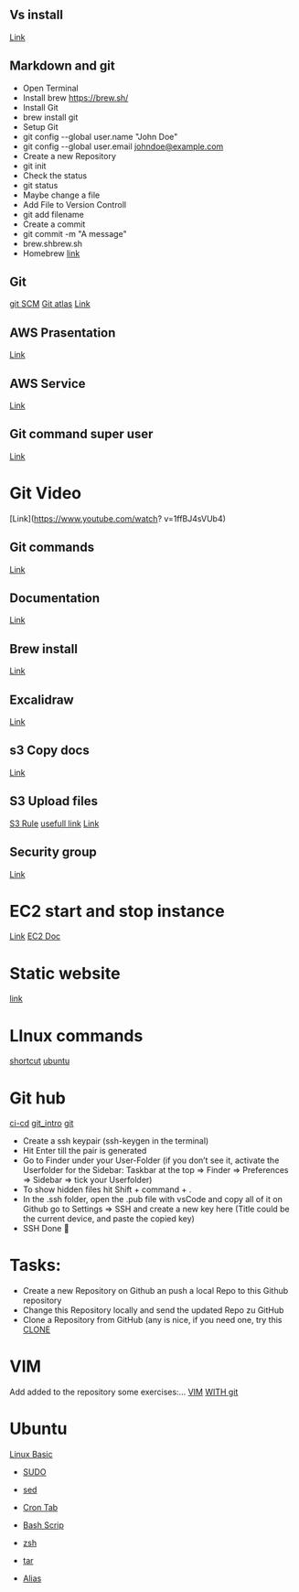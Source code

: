 ## Vs install
[Link](https://code.visualstudio.com)
## Markdown and git

- Open Terminal
- Install brew https://brew.sh/
- Install Git
- brew install git
- Setup Git
- git config --global user.name "John Doe"
- git config --global user.email johndoe@example.com
- Create a new Repository
- git init
- Check the status
- git status
- Maybe change a file
- Add File to Version Controll
- git add filename
- Create a commit
- git commit -m "A message"
- brew.shbrew.sh
- Homebrew
[link](https://daringfireball.net/projects/markdown/basics)
## Git 
[git SCM](https://git-scm.com/book/en/v2/Getting-Started-What-is-Git%3F)
[Git atlas](https://www.atlassian.com/git/tutorials/using-branches?section=git-branch)
[Link](https://shiny-goggles-0bc3dcca.pages.github.io/git.html)
## AWS Prasentation
[Link](https://shiny-goggles-0bc3dcca.pages.github.io/welcome.html#3)
## AWS Service
[Link](https://www.youtube.com/watch?v=BtJAsvJOlhM)
## Git command super user
[Link](https://superuser.com/questions/1419613/change-git-init-default-branch-name)
# Git Video
[Link](https://www.youtube.com/watch?
v=1ffBJ4sVUb4)
## Git commands
[Link](https://www.atlassian.com/git/glossary)
## Documentation
[Link](https://docs.aws.amazon.com/)
## Brew install 
[Link](https://brew.sh)
## Excalidraw
[Link](https://app.excalidraw.com/l/11yZWnPgCIu/2y0rM3Jq2zj)
## s3 Copy docs
[Link](https://docs.aws.amazon.com/cli/latest/userguide/cli-services-s3-commands.html#using-s3-commands-managing-objects-copy)

## S3 Upload files
[S3 Rule](https://www.middlewareinventory.com/blog/ec2-s3-copy/)
[usefull link](https://medium.com/plusteam/upload-files-to-aws-s3-with-public-read-acl-using-aws-cli-or-boto-3-2e2bc67bbd63)
[Link](https://codingsight.com/upload-files-to-aws-s3-with-the-aws-cli/)
## Security group
[Link](https://docs.aws.amazon.com/vpc/latest/userguide/VPC_SecurityGroups.html)
# EC2 start and stop instance
[Link](https://docs.aws.amazon.com/AWSEC2/latest/UserGuide/Stop_Start.html)
[EC2 Doc](https://asf.alaska.edu/how-to/data-recipes/moving-files-into-and-out-of-an-aws-ec2-instance-windows/)

# Static website
[link](https://sammeechward.com/aws-cli-s3-static-website/)

# LInux commands
[shortcut](https://linuxhandbook.com/linux-shortcuts/)
[ubuntu](https://itsfoss.com/clear-terminal-ubuntu/)


# Git hub
[ci-cd](https://github.com/fabianschmauder/cgn-aws-22-3-ci-cd-start)
[git_intro](https://github.com/Droggelbecher92/Git-Intro)
[git](https://github.com/neuefische/protocol-aws-22-1/blob/main/protocol/2022-02-02-Wednesday.md)

- Create a ssh keypair (ssh-keygen  in the terminal)
- Hit Enter till the pair is generated
- Go to Finder under your User-Folder (if you don’t see it, activate the Userfolder for the Sidebar: Taskbar at the top => Finder => Preferences => Sidebar => tick your Userfolder)
- To show hidden files hit Shift + command + .
- In the .ssh folder, open the .pub file with vsCode and copy all of it
on Github go to Settings => SSH and create a new key here (Title could be the current device, and paste the copied key)
- SSH Done :partying_face:
# Tasks:
- Create a new Repository on Github an push a local Repo to this Github repository
- Change this Repository locally and send the updated Repo zu GitHub
- Clone a Repository from GitHub (any is nice, if you need one, try this [CLONE](https://github.com/Droggelbecher92/AWSTrainer)
# VIM
Add added to the repository some exercises:…
[VIM](https://vim-adventures.com/)
[WITH git](https://skills.github.com/)

# Ubuntu
[Linux Basic](https://ubuntu.com/tutorials/command-line-for-beginners#2-a-brief-history-lesson)
* [SUDO](https://linuxize.com/post/su-command-in-linux/)
* [sed](https://www.geeksforgeeks.org/sed-command-in-linux-unix-with-examples/)

* [Cron Tab](https://crontab.guru)

* [Bash Scrip](https://ryanstutorials.net/bash-scripting-tutorial/bash-input.php)

* [zsh](https://ohmyz.sh/)
* [tar](https://www.interserver.net/tips/kb/use-tar-command-linux-examples/)
* [Alias](https://unix.stackexchange.com/questions/3773/how-to-pass-parameters-to-an-alias)
